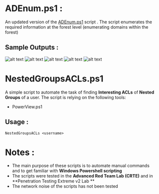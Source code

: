 # ADEnum.ps1 :
An updated version of the [ADEnum.ps1](https://github.com/0xb1tByte/CRTP-Journey/tree/main/Scripts) script . The script enumerates the required information at the forest level (enumerating domains within the forest)

## Sample Outputs :

![alt text](https://github.com/0xb1tByte/CRTE-Journey/blob/main/Scripts/1.png)
![alt text](https://github.com/0xb1tByte/CRTE-Journey/blob/main/Scripts/2.png)
![alt text](https://github.com/0xb1tByte/CRTE-Journey/blob/main/Scripts/3.png)
![alt text](https://github.com/0xb1tByte/CRTE-Journey/blob/main/Scripts/5.png)
![alt text](https://github.com/0xb1tByte/CRTE-Journey/blob/main/Scripts/4.png)



# NestedGroupsACLs.ps1
A simple script to automate the task of finding **Interesting ACLs** of **Nested Groups** of a user. The script is relying on the following tools: 
- PowerView.ps1

## Usage : 
``NestedGroupsACLs <username>``

# Notes :
- The main purpose of these scripts is to automate manual commands and to get familiar with **Windows Powershell scripting** 
- The scripts were tested in the **Advanced Red Team Lab (CRTE)** and in **Penetration Testing Extreme v2 Lab **
- The network noise of the scripts has not been tested
